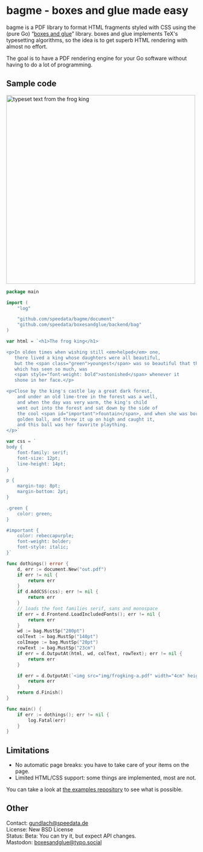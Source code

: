 # bagme - boxes and glue made easy

bagme is a PDF library to format HTML fragments styled with CSS using the (pure Go) “[boxes and glue](https://boxesandglue.dev)” library.
boxes and glue implements TeX's typesetting algorithms, so the idea is to get superb HTML rendering with almost no effort.

The goal is to have a PDF rendering engine for your Go software without having to do a lot of programming.


## Sample code

<img src="https://i.imgur.com/rGWsP8h.png" alt="typeset text from the frog king" width="500"/>


```go
package main

import (
	"log"

	"github.com/speedata/bagme/document"
	"github.com/speedata/boxesandglue/backend/bag"
)

var html = `<h1>The frog king</h1>

<p>In olden times when wishing still <em>helped</em> one,
   there lived a king whose daughters were all beautiful,
   but the <span class="green">youngest</span> was so beautiful that the sun itself,
   which has seen so much, was
   <span style="font-weight: bold">astonished</span> whenever it
   shone in her face.</p>

<p>Close by the king's castle lay a great dark forest,
	and under an old lime-tree in the forest was a well,
	and when the day was very warm, the king's child
	went out into the forest and sat down by the side of
	the cool <span id="important">fountain</span>, and when she was bored she took a
	golden ball, and threw it up on high and caught it,
	and this ball was her favorite plaything.
</p>`

var css = `
body {
	font-family: serif;
    font-size: 12pt;
    line-height: 14pt;
}

p {
    margin-top: 8pt;
    margin-bottom: 2pt;
}

.green {
    color: green;
}

#important {
    color: rebeccapurple;
    font-weight: bolder;
    font-style: italic;
}`

func dothings() error {
	d, err := document.New("out.pdf")
	if err != nil {
		return err
	}
	if d.AddCSS(css); err != nil {
		return err
	}
	// loads the font families serif, sans and monospace
	if err = d.Frontend.LoadIncludedFonts(); err != nil {
		return err
	}
	wd := bag.MustSp("280pt")
	colText := bag.MustSp("140pt")
	colImage := bag.MustSp("20pt")
	rowText := bag.MustSp("23cm")
	if err = d.OutputAt(html, wd, colText, rowText); err != nil {
		return err
	}

	if err = d.OutputAt(`<img src="img/frogking-a.pdf" width="4cm" height="6cm">`, wd, colImage, rowText); err != nil {
		return err
	}
	return d.Finish()
}

func main() {
	if err := dothings(); err != nil {
		log.Fatal(err)
	}
}
```

## Limitations

* No automatic page breaks: you have to take care of your items on the page.
* Limited HTML/CSS support: some things are implemented, most are not.

You can take a look at [the examples repository](https://github.com/speedata/bagme-examples) to see what is possible.

## Other

Contact: <gundlach@speedata.de><br>
License: New BSD License<br>
Status: Beta: You can try it, but expect API changes.<br>
Mastodon: [boxesandglue@typo.social](https://typo.social/@boxesandglue)


